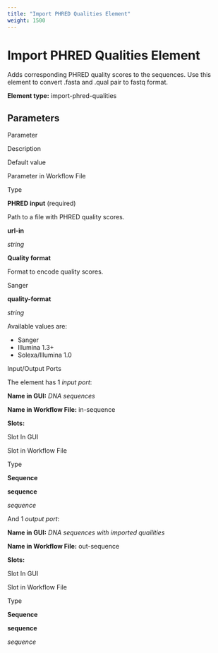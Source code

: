```yaml
---
title: "Import PHRED Qualities Element"
weight: 1500
---
```



# Import PHRED Qualities Element

Adds corresponding PHRED quality scores to the sequences. Use this element to convert .fasta and .qual pair to fastq format.

**Element type:** import-phred-qualities

Parameters
----------

Parameter

Description

Default value

Parameter in Workflow File

Type

**PHRED input** (required)

Path to a file with PHRED quality scores.



**url-in**

_string_

**Quality format**

Format to encode quality scores.

Sanger

**quality-format**

_string_

Available values are:

*   Sanger
*   Illumina 1.3+
*   Solexa/Illumina 1.0

Input/Output Ports

The element has 1 _input port_:

**Name in GUI:** _DNA sequences_

**Name in Workflow File:** in-sequence

**Slots:**

Slot In GUI

Slot in Workflow File

Type

**Sequence**

**sequence**

_sequence_

And 1 _output port_:

**Name in GUI:** _DNA sequences with imported quailities_

**Name in Workflow File:** out-sequence

**Slots:**

Slot In GUI

Slot in Workflow File

Type

**Sequence**

**sequence**

_sequence_
